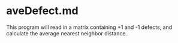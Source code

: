 # aveDefect.md


This program will read in a matrix containing +1 and -1 defects, and calculate the average nearest neighbor distance.
